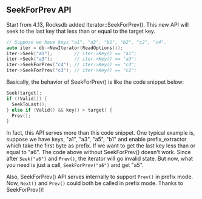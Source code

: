 ## SeekForPrev API
Start from 4.13, Rocksdb added Iterator::SeekForPrev(). This new API will seek to the last key that less than or equal to the target key.
```cpp
// Suppose we have keys "a1", "a3", "b1", "b2", "c2", "c4".
auto iter = db->NewIterator(ReadOptions());
iter->Seek("a1");        // iter->Key() == "a1";
iter->Seek("a3");        // iter->Key() == "a3";
iter->SeekForPrev("c4"); // iter->Key() == "c4";
iter->SeekForPrev("c3"); // iter->Key() == "c2";
```
Basically, the behavior of SeekForPrev() is like the code snippet below:
```cpp
Seek(target); 
if (!Valid()) {
  SeekToLast();
} else if (Valid() && key() > target) { 
  Prev(); 
}
```
In fact, this API serves more than this code snippet. One typical example is, suppose we have keys, "a1", "a3", "a5", "b1" and enable prefix_extractor which take the first byte as prefix. If we want to get the last key less than or equal to "a6". The code above without SeekForPrev() doesn't work. Since after `Seek("a6")` and `Prev()`, the iterator will go invalid state. But now, what you need is just a call, `SeekForPrev("a6")` and get "a5".

Also, SeekForPrev() API serves internally to support `Prev()` in prefix mode. Now, `Next()` and `Prev()` could both be called in prefix mode. Thanks to SeekForPrev()!